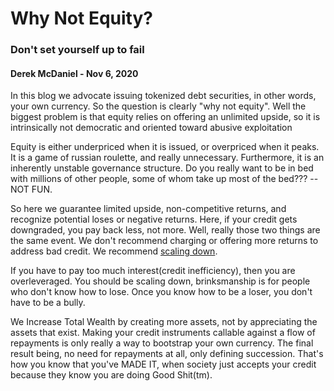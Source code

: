 # Why Not Equity?
### Don't set yourself up to fail
#### Derek McDaniel - Nov 6, 2020

In this blog we advocate issuing tokenized debt securities, in other words, your own currency. So
the question is clearly "why not equity".  Well the biggest problem is that equity relies on
offering an unlimited upside, so it is intrinsically not democratic and oriented toward abusive
exploitation

Equity is either underpriced when it is issued, or overpriced when it peaks.  It is a game of
russian roulette, and really unnecessary.  Furthermore, it is an inherently unstable governance
structure.  Do you really want to be in bed with millions of other people, some of whom take up most
of the bed??? -- NOT FUN.

So here we guarantee limited upside, non-competitive returns, and recognize potential loses or
negative returns.  Here, if your credit gets downgraded, you pay back less, not more.  Well, really
those two things are the same event.  We don't recommend charging or offering more returns to
address bad credit.  We recommend
[scaling down](https://duckduckgo.com?q=do+things+that+dont+scale+paul+graham).

If you have to pay too much interest(credit inefficiency), then you are overleveraged.  You should
be scaling down, brinksmanship is for people who don't know how to lose.  Once you know how to be a
loser, you don't have to be a bully.

We Increase Total Wealth by creating more assets, not by appreciating the assets that exist.  Making
your credit instruments callable against a flow of repayments is only really a way to bootstrap your
own currency.  The final result being, no need for repayments at all, only defining succession.
That's how you know that you've MADE IT, when society just accepts your credit because they know you
are doing Good Shit(tm).
